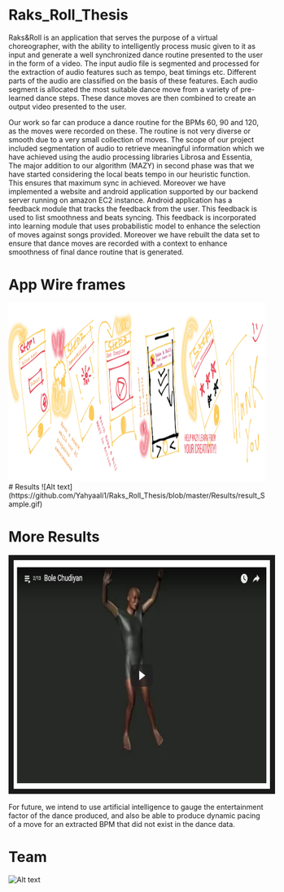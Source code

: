 # Raks_Roll_Thesis
Raks&amp;Roll is an application that serves the purpose of a virtual choreographer, with the ability to intelligently process music given to it as input and generate a well synchronized dance routine presented to the user in the form of a video.
The input audio file is segmented and processed for the extraction of audio features such as tempo, beat timings etc. Different parts of the audio are classified on the basis of these features. Each audio segment is allocated the most suitable dance move from a variety of pre- learned dance steps. These dance moves are then combined to create an output video presented to the user.

Our work so far can produce a dance routine for the BPMs 60, 90 and 120, as the moves were recorded on these. The routine is not very diverse or smooth due to a very small collection of moves. The scope of our project included segmentation of audio to retrieve meaningful information which we have achieved using the audio processing libraries Librosa and Essentia, The major addition to our algorithm (MAZY) in second phase was that we have started considering the local beats tempo in our heuristic function. This ensures that maximum sync in achieved. Moreover we have implemented a website and android application supported by our backend server running on amazon EC2 instance. Android application has a feedback module that tracks the feedback from the user. This feedback is used to list smoothness and beats syncing. This feedback is incorporated into learning module that uses probabilistic model to enhance the selection of moves against songs provided. Moreover we have rebuilt the data set to ensure that dance moves are recorded with a context to enhance smoothness of final dance routine that is generated.

# App Wire frames
<img src="https://github.com/Yahyaali1/Raks_Roll_Thesis/blob/master/Design/Asset%201.png" height="350" width="1100">
# Results
![Alt text](https://github.com/Yahyaali1/Raks_Roll_Thesis/blob/master/Results/result_Sample.gif)

# More Results
<a href="https://www.youtube.com/watch?v=OBTSdGEk0Ng&list=PLoWPKdTHNZ9Te62Lz87CRk80YwV_Eu0Om
" target="_blank"><img src="https://github.com/Yahyaali1/Raks_Roll_Thesis/blob/master/sampleImage.JPG" 
alt="Click to watch the results" width="540" height="450" border="10" /></a>



For future, we intend to use artificial intelligence to gauge the entertainment factor of the dance produced, and also be able to produce dynamic pacing of a move for an extracted BPM that did not exist in the dance data.

# Team
![Alt text](https://media.licdn.com/dms/image/C5112AQF9uUl4DB2nFA/article-inline_image-shrink_1500_2232/0?e=1541030400&v=beta&t=fXIEgoWf4ep313kpK0G02vVcLNcdQqbhHIyJWVXkAro)




